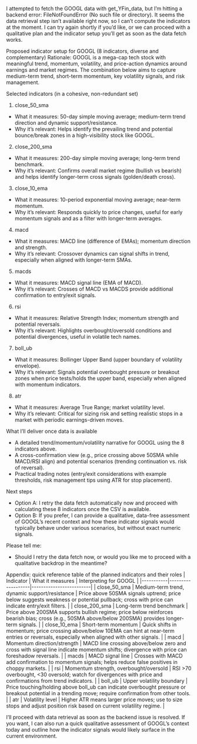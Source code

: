 I attempted to fetch the GOOGL data with get_YFin_data, but I’m hitting a backend error: FileNotFoundError (No such file or directory). It seems the data retrieval step isn’t available right now, so I can’t compute the indicators at the moment. I can try again shortly if you’d like, or we can proceed with a qualitative plan and the indicator setup you’ll get as soon as the data fetch works.

Proposed indicator setup for GOOGL (8 indicators, diverse and complementary)
Rationale: GOOGL is a mega-cap tech stock with meaningful trend, momentum, volatility, and price-action dynamics around earnings and market regimes. The combination below aims to capture medium-term trend, short-term momentum, key volatility signals, and risk management.

Selected indicators (in a cohesive, non-redundant set)
1) close_50_sma
- What it measures: 50-day simple moving average; medium-term trend direction and dynamic support/resistance.
- Why it’s relevant: Helps identify the prevailing trend and potential bounce/break zones in a high-visibility stock like GOOGL.

2) close_200_sma
- What it measures: 200-day simple moving average; long-term trend benchmark.
- Why it’s relevant: Confirms overall market regime (bullish vs bearish) and helps identify longer-term cross signals (golden/death cross).

3) close_10_ema
- What it measures: 10-period exponential moving average; near-term momentum.
- Why it’s relevant: Responds quickly to price changes, useful for early momentum signals and as a filter with longer-term averages.

4) macd
- What it measures: MACD line (difference of EMAs); momentum direction and strength.
- Why it’s relevant: Crossover dynamics can signal shifts in trend, especially when aligned with longer-term SMAs.

5) macds
- What it measures: MACD signal line (EMA of MACD).
- Why it’s relevant: Crosses of MACD vs MACDS provide additional confirmation to entry/exit signals.

6) rsi
- What it measures: Relative Strength Index; momentum strength and potential reversals.
- Why it’s relevant: Highlights overbought/oversold conditions and potential divergences, useful in volatile tech names.

7) boll_ub
- What it measures: Bollinger Upper Band (upper boundary of volatility envelope).
- Why it’s relevant: Signals potential overbought pressure or breakout zones when price tests/holds the upper band, especially when aligned with momentum indicators.

8) atr
- What it measures: Average True Range; market volatility level.
- Why it’s relevant: Critical for sizing risk and setting realistic stops in a market with periodic earnings-driven moves.

What I’ll deliver once data is available
- A detailed trend/momentum/volatility narrative for GOOGL using the 8 indicators above.
- A cross-confirmation view (e.g., price crossing above 50SMA while MACD/RSI align) and potential scenarios (trending continuation vs. risk of reversal).
- Practical trading notes (entry/exit considerations with example thresholds, risk management tips using ATR for stop placement).

Next steps
- Option A: I retry the data fetch automatically now and proceed with calculating these 8 indicators once the CSV is available.
- Option B: If you prefer, I can provide a qualitative, data-free assessment of GOOGL’s recent context and how these indicator signals would typically behave under various scenarios, but without exact numeric signals.

Please tell me:
- Should I retry the data fetch now, or would you like me to proceed with a qualitative backdrop in the meantime?

Appendix: quick reference table of the planned indicators and their roles
| Indicator | What it measures | Interpreting for GOOGL |
|-----------|-------------------|-------------------------|
| close_50_sma | Medium-term trend, dynamic support/resistance | Price above 50SMA signals uptrend; price below suggests weakness or potential pullback; cross with price can indicate entry/exit filters. |
| close_200_sma | Long-term trend benchmark | Price above 200SMA supports bullish regime; price below reinforces bearish bias; cross (e.g., 50SMA above/below 200SMA) provides longer-term signals. |
| close_10_ema | Short-term momentum | Quick shifts in momentum; price crossing above/below 10EMA can hint at near-term entries or reversals, especially when aligned with other signals. |
| macd | Momentum direction/strength | MACD line crossing above/below zero and cross with signal line indicate momentum shifts; divergence with price can foreshadow reversals. |
| macds | MACD signal line | Crosses with MACD add confirmation to momentum signals; helps reduce false positives in choppy markets. |
| rsi | Momentum strength, overbought/oversold | RSI >70 overbought, <30 oversold; watch for divergences with price and confirmations from trend indicators. |
| boll_ub | Upper volatility boundary | Price touching/holding above boll_ub can indicate overbought pressure or breakout potential in a trending move; require confirmation from other tools. |
| atr | Volatility level | Higher ATR means larger price moves; use to size stops and adjust position risk based on current volatility regime. |

I’ll proceed with data retrieval as soon as the backend issue is resolved. If you want, I can also run a quick qualitative assessment of GOOGL’s context today and outline how the indicator signals would likely surface in the current environment.